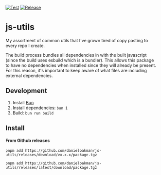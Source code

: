 [![Test](https://github.com/danieloakman/js-utils/actions/workflows/test.yml/badge.svg)](https://github.com/danieloakman/js-utils/actions/workflows/test.yml) [![Release](https://github.com/danieloakman/js-utils/actions/workflows/release.yml/badge.svg)](https://github.com/danieloakman/js-utils/actions/workflows/release.yml)

# js-utils

My assortment of common utils that I've grown tired of copy pasting to every repo I create.

The build process bundles all dependencies in with the built javascript (since the build uses esbuild which is a bundler). This allows this package to have no dependencies when installed since they will already be present. For this reason, it's important to keep aware of what files are including external dependencies.

## Development

1. Install [Bun](https://bun.sh/)
2. Install dependencies: `bun i`
3. Build: `bun run build`

## Install

#### From Github releases

`pnpm add https://github.com/danieloakman/js-utils/releases/download/vx.x.x/package.tgz`

`pnpm add https://github.com/danieloakman/js-utils/releases/latest/download/package.tgz`
